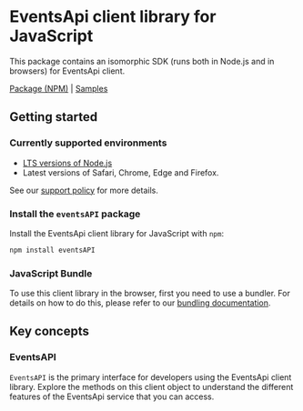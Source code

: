# EventsApi client library for JavaScript

This package contains an isomorphic SDK (runs both in Node.js and in browsers) for EventsApi client.



[Package (NPM)](https://www.npmjs.com/package/eventsAPI) |
[Samples](https://github.com/Azure-Samples/azure-samples-js-management)

## Getting started

### Currently supported environments

- [LTS versions of Node.js](https://github.com/nodejs/release#release-schedule)
- Latest versions of Safari, Chrome, Edge and Firefox.

See our [support policy](https://github.com/Azure/azure-sdk-for-js/blob/main/SUPPORT.md) for more details.


### Install the `eventsAPI` package

Install the EventsApi client library for JavaScript with `npm`:

```bash
npm install eventsAPI
```



### JavaScript Bundle
To use this client library in the browser, first you need to use a bundler. For details on how to do this, please refer to our [bundling documentation](https://aka.ms/AzureSDKBundling).

## Key concepts

### EventsAPI

`EventsAPI` is the primary interface for developers using the EventsApi client library. Explore the methods on this client object to understand the different features of the EventsApi service that you can access.

